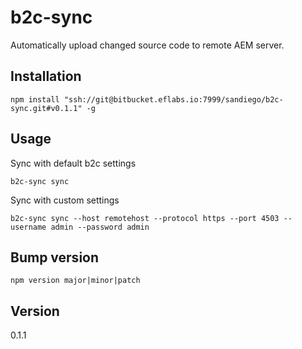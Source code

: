 # b2c-sync 

Automatically upload changed source code to remote AEM server.

## Installation

`npm install "ssh://git@bitbucket.eflabs.io:7999/sandiego/b2c-sync.git#v0.1.1" -g`

## Usage

Sync with default b2c settings
```
b2c-sync sync
```

Sync with custom settings
```
b2c-sync sync --host remotehost --protocol https --port 4503 --username admin --password admin
```

## Bump version

`npm version major|minor|patch`

## Version

0.1.1
